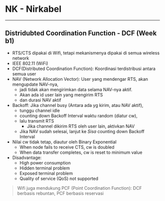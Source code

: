 # NK - Nirkabel

---

## Distridubted Coordination Function - DCF (Week b1)

- RTS/CTS dipakai di Wifi, tetapi mekanismenya dipakai di semua wireless network
- IEEE 802.11 (WiFi)
- DCF(Distributed Coordination Function): Koordinasi terdistribusi antara semua user
- NAV (Network Allocation Vector): User yang mendengar RTS, akan mengupdate NAV-nya, 
  - jadi tidak akan mengirimkan data selama NAV-nya aktif. 
  - Akan ada id user lain yang mengirim RTS
  - dan durasi NAV aktif
- Backoff: Jika channel busy (Antara ada yg kirim, atau NAV aktif), 
  - tunggu channel idle
  - counting down Backoff Interval waktu random (diatur cw), 
  - lalu transmit RTS
    - Jika channel dikirim RTS oleh user lain, aktivkan NAV
  - Jika NAV sudah selesai, lanjut ke *Sisa* counting down Backoff Interval
- Nilai cw tidak tetap, diautur oleh Binary Exponential
  - When node fails to receive CTS, cw is doubled
  - When data transfer completes, cw is reset to minimum value
- Disadvantage:
  - High power consumption
  - Hidden terminal problem
  - Exposed terminal problem
  - Quality of service (QoS) not supported

> Wifi juga mendukung PCF (Point Coordination Function): DCF berbasis rebuntan, PCF berbasis reservasi
